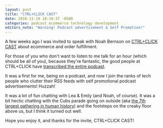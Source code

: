 ```yaml
---
layout: post
title: "CTRL+CLICK CAST"
date: 2016-11-19 18:10:37 -0500
categories: podcast ecommerce technology development
editors_note: "Warning! Podcast advertisement & Self Promotion!"
---
```


A few weeks ago I was invited to speak with Noah Bernson on [CTRL+CLICK CAST](http://ctrlclickcast.com/episodes/ecommerce-shipping-fulfillment)
about ecommerce and order fulfillment.

For those of you who don't want to listen to me talk for an hour (which should be
all of you), because they're fantastic, the good people at CTRL+CLICK have
[transcribed the entire podcast](http://cdn.ctrlclickcast.com/transcripts/2016/ctrlclickcast-081.pdf "I love the fact that they did this and wish all podcast people would.").

It was a first for me, being on a podcast, and now I join the ranks of tech people who clutter
their RSS feeds with self promotional podcast advertisements! Huzzah!

It was a lot of fun chatting with Lea & Emily (and Noah, of course). It was a bit
hectic chatting with the Cubs parade going on outside
(aka [the 7th largest gathering in human history](http://www.fox32chicago.com/news/local/215601786-story))
and the footsteps on the creaky floor above us, but I think it turned out well.

Hope you enjoy it, and thanks for the invite, CTRL+CLICK CAST!
